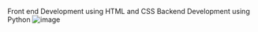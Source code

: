 Front end Development using HTML and CSS
Backend Development using Python
![image](https://github.com/user-attachments/assets/710436fe-ac3c-440c-90bc-169b9800e125)

